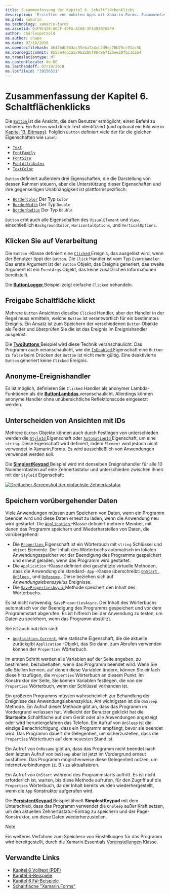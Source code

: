 ```yaml
---
title: Zusammenfassung der Kapitel 6. Schaltflächenklicks
description: 'Erstellen von mobilen Apps mit Xamarin.Forms: Zusammenfassung der Kapitel 6. Schaltflächenklicks'
ms.prod: xamarin
ms.technology: xamarin-forms
ms.assetid: D4F9C429-A6CF-40FA-AC68-3F149307A5F9
author: charlespetzold
ms.author: chape
ms.date: 07/18/2018
ms.openlocfilehash: 464fbdb043ac35eba7a4cc2d9ec76b78cc91ac5b
ms.sourcegitcommit: 8555a4dd1a579b2206f86c867125ee20fbc3d264
ms.translationtype: MT
ms.contentlocale: de-DE
ms.lasthandoff: 07/19/2018
ms.locfileid: "39156511"
---
```

# <a name="summary-of-chapter-6-button-clicks"></a>Zusammenfassung der Kapitel 6. Schaltflächenklicks

Die [ `Button` ](xref:Xamarin.Forms.Button) ist die Ansicht, die dem Benutzer ermöglicht, einen Befehl zu initiieren. Ein `Button` wird durch Text identifiziert (und optional ein Bild wie in [Kapitel 13, Bitmaps](chapter13.md)). Folglich `Button` definiert viele der für die gleichen Eigenschaften wie `Label`:

- [`Text`](xref:Xamarin.Forms.Button.Text)
- [`FontFamily`](xref:Xamarin.Forms.Button.FontFamily)
- [`FontSize`](xref:Xamarin.Forms.Button.FontSize)
- [`FontAttributes`](xref:Xamarin.Forms.Button.FontAttributes)
- [`TextColor`](xref:Xamarin.Forms.Button.TextColor)

`Button` definiert außerdem drei Eigenschaften, die die Darstellung von dessen Rahmen steuern, aber die Unterstützung dieser Eigenschaften und ihre gegenseitigen Unabhängigkeit ist plattformspezifisch:

- [`BorderColor`](xref:Xamarin.Forms.Button.BorderColor) Der Typ `Color`
- [`BorderWidth`](xref:Xamarin.Forms.Button.BorderWidth) Der Typ `Double`
- [`BorderRadius`](xref:Xamarin.Forms.Button.BorderRadius) Der Typ `Double`

`Button` erbt auch alle Eigenschaften des `VisualElement` und `View`, einschließlich `BackgroundColor`, `HorizontalOptions`, und `VerticalOptions`.

## <a name="processing-the-click"></a>Klicken Sie auf Verarbeitung

Die `Button` -Klasse definiert eine [ `Clicked` ](xref:Xamarin.Forms.Button.Clicked) Ereignis, das ausgelöst wird, wenn der Benutzer tippt der `Button`. Die `Click` Handler ist vom Typ `EventHandler`. Das erste Argument ist der `Button` Objekt, das Ereignis generiert, das zweite Argument ist ein `EventArgs` Objekt, das keine zusätzlichen Informationen bereitstellt.

Die [ **ButtonLogger** ](https://github.com/xamarin/xamarin-forms-book-samples/tree/master/Chapter06/ButtonLogger) Beispiel zeigt einfache `Clicked` behandeln.

## <a name="sharing-button-clicks"></a>Freigabe Schaltfläche klickt

Mehrere `Button` Ansichten dieselbe `Clicked` Handler, aber der Handler in der Regel muss ermitteln, welche `Button` ist verantwortlich für ein bestimmtes Ereignis. Ein Ansatz ist zum Speichern der verschiedenen `Button` Objekte als Felder und überprüfen Sie die ist das Ereignis im Ereignishandler ausgelöst.

Die [ **TwoButtons** ](https://github.com/xamarin/xamarin-forms-book-samples/tree/master/Chapter06/TwoButtons) Beispiel wird diese Technik veranschaulicht. Das Programm auch veranschaulicht, wie die [ `IsEnabled` ](xref:Xamarin.Forms.VisualElement.IsEnabled) Eigenschaft eine `Button` zu `false` beim Drücken der `Button` ist nicht mehr gültig. Eine deaktivierte `Button` generiert keine `Clicked` Ereignis.

## <a name="anonymous-event-handlers"></a>Anonyme-Ereignishandler

Es ist möglich, definieren Sie `Clicked` Handler als anonymer Lambda-Funktionen als die [ **ButtonLambdas** ](https://github.com/xamarin/xamarin-forms-book-samples/tree/master/Chapter06/ButtonLambdas) veranschaulicht. Allerdings können anonyme Handler ohne unübersichtliche Reflektionscode eingesetzt werden.

## <a name="distinguishing-views-with-ids"></a>Unterscheiden von Ansichten mit IDs

Mehrere `Button` Objekte können auch durch Festlegen von unterschieden werden die [ `StyleId` ](xref:Xamarin.Forms.Element.StyleId) Eigenschaft oder [ `AutomationId` ](xref:Xamarin.Forms.Element.AutomationId) Eigenschaft, um eine `string`. Diese Eigenschaft wird definiert, indem `Element` wird jedoch nicht verwendet in Xamarin.Forms. Es wird ausschließlich von Anwendungen verwendet werden soll.

Die [ **SimplestKeypad** ](https://github.com/xamarin/xamarin-forms-book-samples/tree/master/Chapter06/SimplestKeypad) Beispiel wird mit denselben Ereignishandler für alle 10 Nummerntasten auf eine Zehnertastatur und unterschieden zwischen ihnen mit der `StyleId` Eigenschaft:

[![Dreifacher Screenshot der einfachste Zehnertastatur](images/ch06fg04-small.png "Rechner")](images/ch06fg04-large.png#lightbox "Rechner")

## <a name="saving-transient-data"></a>Speichern vorübergehender Daten

Viele Anwendungen müssen zum Speichern von Daten, wenn ein Programm beendet wird und diese Daten erneut zu laden, wenn die Anwendung neu wird gestartet. Die [ `Application` ](xref:Xamarin.Forms.Application) -Klasse definiert mehrere Member, mit denen das Programm speichern und Wiederherstellen von Daten, die vorübergehend:

- Die [ `Properties` ](xref:Xamarin.Forms.Application.Properties) Eigenschaft ist ein Wörterbuch mit `string` Schlüssel und `object` Elemente. Der Inhalt des Wörterbuchs automatisch im lokalen Anwendungsspeicher vor der Beendigung des Programms gespeichert und erneut geladen, wenn das Programm wird gestartet.
- Die `Application` -Klasse definiert drei geschützte virtuelle Methoden, dass die Anwendung die standard- `App` -Klasse überschreibt: [ `OnStart` ](xref:Xamarin.Forms.Application.OnStart), [ `OnSleep` ](xref:Xamarin.Forms.Application.OnSleep), und [ `OnResume` ](xref:Xamarin.Forms.Application.OnResume). Diese beziehen sich auf *Anwendungslebenszyklus* Ereignisse.
- Die [ `SavePropertiesAsync` ](xref:Xamarin.Forms.Application.SavePropertiesAsync) Methode speichert den Inhalt des Wörterbuchs.

Es ist nicht notwendig, `SavePropertiesAsync`. Der Inhalt des Wörterbuchs automatisch vor der Beendigung des Programms gespeichert und vor dem Programmstart abgerufen. Es ist hilfreich bei der Anwendung zu testen, um Daten zu speichern, wenn das Programm abstürzt.

Sie ist auch nützlich sind:

- [`Application.Current`](xref:Xamarin.Forms.Application.Current), eine statische Eigenschaft, die die aktuelle zurückgibt `Application` -Objekt, das Sie dann, zum Abrufen verwenden können der `Properties` Wörterbuch.

Im ersten Schritt werden alle Variablen auf der Seite angeben, zu bestimmen, beizubehalten, wenn das Programm beendet wird. Wenn Sie alle Stellen kennen, auf denen diese Variablen ändern, können Sie einfach diese hinzufügen, die `Properties` Wörterbuch an diesem Punkt. Im Konstruktor der Seite, Sie können Variablen festlegen, die von der `Properties` Wörterbuch, wenn der Schlüssel vorhanden ist.

Ein größeren Programms müssen wahrscheinlich zur Behandlung der Ereignisse des Anwendungslebenszyklus. Am wichtigsten ist die `OnSleep` Methode. Ein Aufruf dieser Methode gibt an, dass das Programm im Vordergrund verlassen hat. Vielleicht der Benutzer geklickt hat die **Startseite** Schaltfläche auf dem Gerät oder alle Anwendungen angezeigt oder wird heruntergefahren das Telefon. Ein Aufruf von `OnSleep` ist die einzige Benachrichtigung, dass ein Programm empfängt, bevor sie beendet wird. Das Programm dauert die Gelegenheit, um sicherzustellen, dass die `Properties` Wörterbuch auf dem neuesten Stand ist.

Ein Aufruf von `OnResume` gibt an, dass das Programm nicht beendet nach dem letzten Aufruf von `OnSleep` aber ist jetzt im Vordergrund erneut ausführen. Das Programm möglicherweise diese Gelegenheit nutzen, um internetverbindungen (z. B.) zu aktualisieren.

Ein Aufruf von `OnStart` während des Programmstarts auftritt. Es ist nicht erforderlich ist, warten, bis diese Methode aufrufen, für den Zugriff auf die `Properties` Wörterbuch, da der Inhalt bereits wurden wiederhergestellt, wenn die `App` Konstruktor aufgerufen wird.

Die [ **PersistentKeypad** ](https://github.com/xamarin/xamarin-forms-book-samples/tree/master/Chapter06/PersistentKeypad) Beispiel ähnelt **SimplestKeypad** mit dem Unterschied, dass das Programm verwendet die `OnSleep` außer Kraft setzen, um den aktuellen Zehnertastatur-Eintrag zu speichern und der Page-Konstruktor, um diese Daten wiederherzustellen.

> [!NOTE]
> Ein weiteres Verfahren zum Speichern von Einstellungen für das Programm wird bereitgestellt, durch die Xamarin.Essentials [Voreinstellungen](~/essentials/preferences.md) Klasse.

## <a name="related-links"></a>Verwandte Links

- [Kapitel 6 Volltext (PDF)](https://download.xamarin.com/developer/xamarin-forms-book/XamarinFormsBook-Ch06-Apr2016.pdf)
- [Kapitel 6-Beispiele](https://github.com/xamarin/xamarin-forms-book-samples/tree/master/Chapter06)
- [Kapitel 6 F#-Beispiele](https://github.com/xamarin/xamarin-forms-book-samples/tree/master/Chapter06/FS)
- [Schaltfläche "Xamarin.Forms"](~/xamarin-forms/user-interface/button.md)
